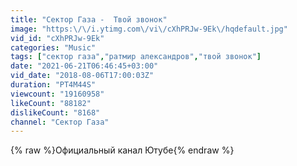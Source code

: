 ```yaml
---
title: "Сектор Газа -  Твой звонок"
image: "https:\/\/i.ytimg.com\/vi\/cXhPRJw-9Ek\/hqdefault.jpg"
vid_id: "cXhPRJw-9Ek"
categories: "Music"
tags: ["сектор газа","ратмир александров","твой звонок"]
date: "2021-06-21T06:46:45+03:00"
vid_date: "2018-08-06T17:00:03Z"
duration: "PT4M44S"
viewcount: "19160958"
likeCount: "88182"
dislikeCount: "8168"
channel: "Сектор Газа"
---
```

{% raw %}Официальный канал Ютубе{% endraw %}
